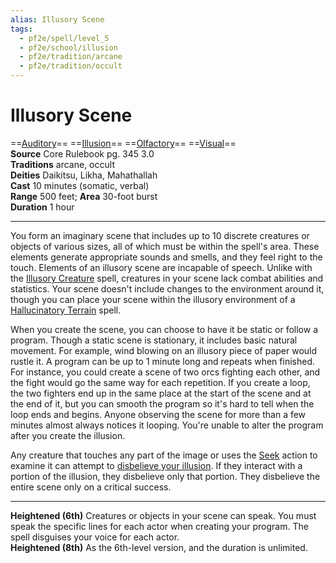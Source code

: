```yaml
---
alias: Illusory Scene
tags:
  - pf2e/spell/level_5
  - pf2e/school/illusion
  - pf2e/tradition/arcane
  - pf2e/tradition/occult
---
```


# Illusory Scene

==[Auditory](../../../Traits/Auditory.md)== ==[Illusion](../../../Traits/Illusion.md)== ==[Olfactory](../../../Traits/Olfactory.md)== ==[Visual](../../../Traits/Visual.md)==  
__Source__ Core Rulebook pg. 345 3.0  
**Traditions** arcane, occult  
**Deities** Daikitsu, Likha, Mahathallah  
**Cast** 10 minutes (somatic, verbal)  
**Range** 500 feet; **Area** 30-foot burst  
**Duration** 1 hour

---

You form an imaginary scene that includes up to 10 discrete creatures or objects of various sizes, all of which must be within the spell's area. These elements generate appropriate sounds and smells, and they feel right to the touch. Elements of an illusory scene are incapable of speech. Unlike with the [Illusory Creature](../Level%202/Illusory%20Creature.md) spell, creatures in your scene lack combat abilities and statistics. Your scene doesn't include changes to the environment around it, though you can place your scene within the illusory environment of a [Hallucinatory Terrain](../Level%204/Hallucinatory%20Terrain.md) spell.

When you create the scene, you can choose to have it be static or follow a program. Though a static scene is stationary, it includes basic natural movement. For example, wind blowing on an illusory piece of paper would rustle it. A program can be up to 1 minute long and repeats when finished. For instance, you could create a scene of two orcs fighting each other, and the fight would go the same way for each repetition. If you create a loop, the two fighters end up in the same place at the start of the scene and at the end of it, but you can smooth the program so it's hard to tell when the loop ends and begins. Anyone observing the scene for more than a few minutes almost always notices it looping. You're unable to alter the program after you create the illusion.

Any creature that touches any part of the image or uses the [Seek](../../../Rules/Actions/Seek.md) action to examine it can attempt to [disbelieve your illusion](../../../Rules/Disbelieving%20an%20Illusion.md). If they interact with a portion of the illusion, they disbelieve only that portion. They disbelieve the entire scene only on a critical success.

<hr>

**Heightened (6th)** Creatures or objects in your scene can speak. You must speak the specific lines for each actor when creating your program. The spell disguises your voice for each actor.  
**Heightened (8th)** As the 6th-level version, and the duration is unlimited.
